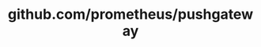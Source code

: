 ---
layout: post
title: github.com/prometheus/pushgateway
categories: link
tags: [انگلیسی, برنامه‌نویسی]
---